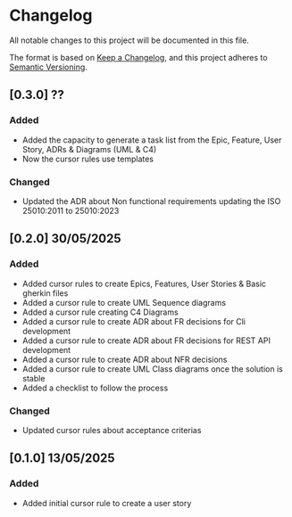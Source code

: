 # Changelog

All notable changes to this project will be documented in this file.

The format is based on [Keep a Changelog](https://keepachangelog.com/en/1.1.0/),
and this project adheres to [Semantic Versioning](https://semver.org/spec/v2.0.0.html).

## [0.3.0] ??

### Added

- Added the capacity to generate a task list from the Epic, Feature, User Story, ADRs & Diagrams (UML & C4)
- Now the cursor rules use templates

### Changed

- Updated the ADR about Non functional requirements updating the ISO 25010:2011 to 25010:2023

## [0.2.0] 30/05/2025

### Added

- Added cursor rules to create Epics, Features, User Stories & Basic gherkin files
- Added a cursor rule to create UML Sequence diagrams
- Added a cursor rule creating C4 Diagrams
- Added a cursor rule to create ADR about FR decisions for Cli development
- Added a cursor rule to create ADR about FR decisions for REST API development
- Added a cursor rule to create ADR about NFR decisions
- Added a cursor rule to create UML Class diagrams once the solution is stable
- Added a checklist to follow the process

### Changed

- Updated cursor rules about acceptance criterias

## [0.1.0] 13/05/2025

### Added

- Added initial cursor rule to create a user story